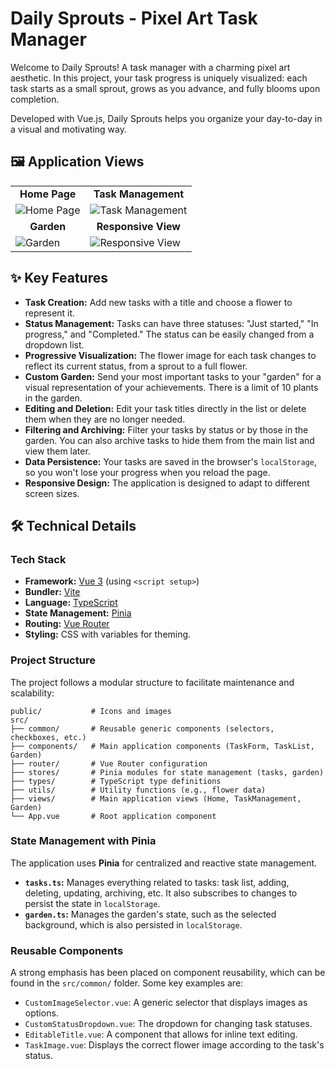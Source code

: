# Daily Sprouts - Pixel Art Task Manager

Welcome to Daily Sprouts! A task manager with a charming pixel art aesthetic. In this project, your task progress is uniquely visualized: each task starts as a small sprout, grows as you advance, and fully blooms upon completion.

Developed with Vue.js, Daily Sprouts helps you organize your day-to-day in a visual and motivating way.

## 🖼️ Application Views

<table>
  <tr>
    <td align="center"><strong>Home Page</strong></td>
    <td align="center"><strong>Task Management</strong></td>
  </tr>
  <tr>
    <td><img src="https://i.imgur.com/u5vjN6y.png" alt="Home Page"></td>
    <td><img src="https://i.imgur.com/XGf0F7E.png" alt="Task Management"></td>
  </tr>
  <tr>
    <td align="center"><strong>Garden</strong></td>
    <td align="center"><strong>Responsive View</strong></td>
  </tr>
  <tr>
    <td><img src="https://i.imgur.com/Qk9b82v.png" alt="Garden"></td>
    <td><img src="https://i.imgur.com/DjdCbgp.png" alt="Responsive View"></td>
  </tr>
</table>

## ✨ Key Features

- **Task Creation:** Add new tasks with a title and choose a flower to represent it.
- **Status Management:** Tasks can have three statuses: "Just started," "In progress," and "Completed." The status can be easily changed from a dropdown list.
- **Progressive Visualization:** The flower image for each task changes to reflect its current status, from a sprout to a full flower.
- **Custom Garden:** Send your most important tasks to your "garden" for a visual representation of your achievements. There is a limit of 10 plants in the garden.
- **Editing and Deletion:** Edit your task titles directly in the list or delete them when they are no longer needed.
- **Filtering and Archiving:** Filter your tasks by status or by those in the garden. You can also archive tasks to hide them from the main list and view them later.
- **Data Persistence:** Your tasks are saved in the browser's `localStorage`, so you won't lose your progress when you reload the page.
- **Responsive Design:** The application is designed to adapt to different screen sizes.

## 🛠️ Technical Details

### Tech Stack

- **Framework:** [Vue 3](https://vuejs.org/) (using `<script setup>`)
- **Bundler:** [Vite](https://vitejs.dev/)
- **Language:** [TypeScript](https://www.typescriptlang.org/)
- **State Management:** [Pinia](https://pinia.vuejs.org/)
- **Routing:** [Vue Router](https://router.vuejs.org/)
- **Styling:** CSS with variables for theming.

### Project Structure

The project follows a modular structure to facilitate maintenance and scalability:

```
public/           # Icons and images
src/
├── common/       # Reusable generic components (selectors, checkboxes, etc.)
├── components/   # Main application components (TaskForm, TaskList, Garden)
├── router/       # Vue Router configuration
├── stores/       # Pinia modules for state management (tasks, garden)
├── types/        # TypeScript type definitions
├── utils/        # Utility functions (e.g., flower data)
├── views/        # Main application views (Home, TaskManagement, Garden)
└── App.vue       # Root application component
```

### State Management with Pinia

The application uses **Pinia** for centralized and reactive state management.

- **`tasks.ts`:** Manages everything related to tasks: task list, adding, deleting, updating, archiving, etc. It also subscribes to changes to persist the state in `localStorage`.
- **`garden.ts`:** Manages the garden's state, such as the selected background, which is also persisted in `localStorage`.

### Reusable Components

A strong emphasis has been placed on component reusability, which can be found in the `src/common/` folder. Some key examples are:

- `CustomImageSelector.vue`: A generic selector that displays images as options.
- `CustomStatusDropdown.vue`: The dropdown for changing task statuses.
- `EditableTitle.vue`: A component that allows for inline text editing.
- `TaskImage.vue`: Displays the correct flower image according to the task's status.
